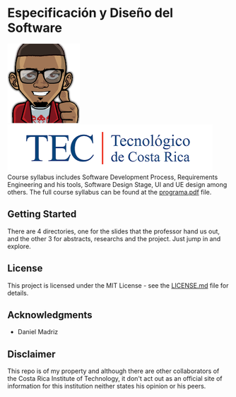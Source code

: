 Especificación y Diseño del Software
=====================
![malkam03](malkam03.png) ![Tec_Logo](tec.png)  
Course syllabus includes Software Development Process, Requirements Engineering and his tools, Software Design Stage, UI and UE design among others. The full course syllabus can be found at the [programa.pdf](programa.pdf) file.

## Getting Started
There are 4 directories, one for the slides that the professor hand us out, and the other 3 for abstracts, researchs and the project. Just jump in and explore.

## License
This project is licensed under the MIT License - see the [LICENSE.md](LICENSE.md) file for details.

## Acknowledgments
* Daniel Madriz


## Disclaimer
This repo is of my property and although there are other collaborators of the Costa Rica Institute of Technology, it don't act out as an official site of information for this institution neither states his opinion or his peers.
